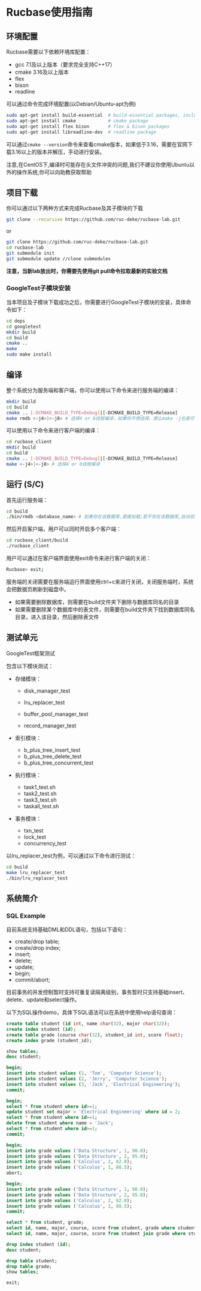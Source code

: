 # Rucbase使用指南

## 环境配置

Rucbase需要以下依赖环境库配置：

- gcc 7.1及以上版本（要求完全支持C++17）
- cmake 3.16及以上版本
- flex
- bison
- readline

可以通过命令完成环境配置(以Debian/Ubuntu-apt为例)

```bash
sudo apt-get install build-essential  # build-essential packages, including gcc, g++, make and so on
sudo apt-get install cmake            # cmake package
sudo apt-get install flex bison       # flex & bison packages
sudo apt-get install libreadline-dev  # readline package
```

可以通过`cmake --version`命令来查看cmake版本，如果低于3.16，需要在官网下载3.16以上的版本并解压，手动进行安装。

注意,在CentOS下,编译时可能存在头文件冲突的问题,我们不建议你使用Ubuntu以外的操作系统,你可以向助教获取帮助

## 项目下载

你可以通过以下两种方式来完成Rucbase及其子模块的下载

```bash
git clone --recursive https://github.com/ruc-deke/rucbase-lab.git
```

or

```bash
git clone https://github.com/ruc-deke/rucbase-lab.git
cd rucbase-lab
git submodule init
git submodule update //clone submodules
```

**注意，当新lab放出时，你需要先使用git pull命令拉取最新的实验文档**

### GoogleTest子模块安装

当本项目及子模块下载成功之后，你需要进行GoogleTest子模块的安装，具体命令如下：

```bash
cd deps
cd googletest
mkdir build
cd build
cmake ..
make
sudo make install
```

## 编译

整个系统分为服务端和客户端，你可以使用以下命令来进行服务端的编译：

```bash
mkdir build
cd build 
cmake .. [-DCMAKE_BUILD_TYPE=Debug]|[-DCMAKE_BUILD_TYPE=Release]
make rmdb <-j4>|<-j8> # 选择4 or 8线程编译，如果你不想选择，那么make -j也是可以的
```

可以使用以下命令来进行客户端的编译：

```bash
cd rucbase_client
mkdir build
cd build
cmake .. [-DCMAKE_BUILD_TYPE=Debug]|[-DCMAKE_BUILD_TYPE=Release]
make <-j4>|<-j8> # 选择4 or 8线程编译 
```

## 运行 (S/C)

首先运行服务端：

```bash
cd build
./bin/rmdb <database_name> # 如果存在该数据库,直接加载;若不存在该数据库,自动创建
```

然后开启客户端，用户可以同时开启多个客户端：

```bash
cd rucbase_client/build
./rucbase_client
```

用户可以通过在客户端界面使用exit命令来进行客户端的关闭：

```bash
Rucbase> exit;
```

服务端的关闭需要在服务端运行界面使用ctrl+c来进行关闭，关闭服务端时，系统会把数据页刷新到磁盘中。

+ 如果需要删除数据库，则需要在build文件夹下删除与数据库同名的目录
+ 如果需要删除某个数据库中的表文件，则需要在build文件夹下找到数据库同名目录，进入该目录，然后删除表文件

## 测试单元

GoogleTest框架测试

包含以下模块测试：

- 存储模块：

  - disk_manager_test
  
  - lru_replacer_test
    
  - buffer_pool_manager_test
  
  - record_manager_test

- 索引模块：
  
  - b_plus_tree_insert_test
  - b_plus_tree_delete_test
  - b_plus_tree_concurrent_test

- 执行模块：
  
  - task1_test.sh
  - task2_test.sh
  - task3_test.sh
  - taskall_test.sh

- 事务模块：
  
  - txn_test
  - lock_test
  - concurrency_test

以lru_replacer_test为例，可以通过以下命令进行测试：

```bash
cd build
make lru_replacer_test
./bin/lru_replacer_test
```

## 系统简介

### SQL Example

目前系统支持基础DML和DDL语句，包括以下语句：

- create/drop table;
- create/drop index;
- insert;
- delete;
- update;
- begin;
- commit/abort;

目前事务的并发控制暂时支持可重复读隔离级别，事务暂时只支持基础insert、delete、update和select操作。

以下为SQL操作demo，具体下SQL语法可以在系统中使用help语句查询：

```sql
create table student (id int, name char(32), major char(32));
create index student (id);
create table grade (course char(32), student_id int, score float);
create index grade (student_id);

show tables;
desc student;

begin;
insert into student values (1, 'Tom', 'Computer Science');
insert into student values (2, 'Jerry', 'Computer Science');
insert into student values (3, 'Jack', 'Electrical Engineering');
commit;

begin;
select * from student where id>=1;
update student set major = 'Electrical Engineering' where id = 2;
select * from student where id>=1;
delete from student where name = 'Jack';
select * from student where id>=1;
commit;

begin;
insert into grade values ('Data Structure', 1, 90.0);
insert into grade values ('Data Structure', 2, 95.0);
insert into grade values ('Calculus', 2, 82.0);
insert into grade values ('Calculus', 1, 88.5);
abort;

begin;
insert into grade values ('Data Structure', 1, 90.0);
insert into grade values ('Data Structure', 2, 95.0);
insert into grade values ('Calculus', 2, 82.0);
insert into grade values ('Calculus', 1, 88.5);
commit;

select * from student, grade;
select id, name, major, course, score from student, grade where student.id = grade.student_id;
select id, name, major, course, score from student join grade where student.id = grade.student_id;

drop index student (id);
desc student;

drop table student;
drop table grade;
show tables;

exit;
```
